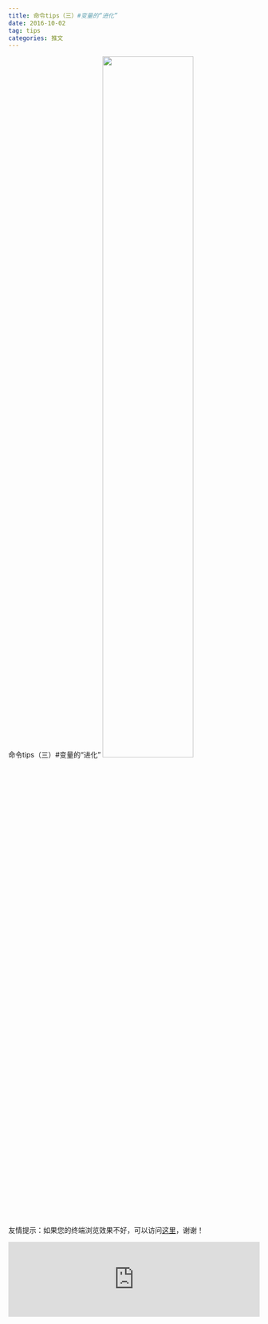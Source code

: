 ```yaml
---
title: 命令tips（三）#变量的“进化”
date: 2016-10-02
tag: tips
categories: 推文
---
```

命令tips（三）#变量的“进化”
<img src="http://mmbiz.qpic.cn/mmbiz_jpg/ACviaWTBFxha3kGia62H7fJZFp8CUENxx2KNp1HRgftGGmARSRdVJxOzQw3BRBqJnauwWUDodJic0F3RjJuicBWLjw/0?wx_fmt.jpeg" style="width: 60%; height: auto;"/><!--more-->
友情提示：如果您的终端浏览效果不好，可以访问[这里](https://stata-club.github.io/stata_article/2016-10-02.html)，谢谢！
<iframe src="https://stata-club.github.io/stata_article/2016-10-02.html" id="iframepage" frameborder="0" scrolling="no" marginheight="0" marginwidth="0" width="100%" onLoad="iFrameHeight()"></iframe>
<script type="text/javascript" language="javascript">
function iFrameHeight() {
var ifm= document.getElementById("iframepage");
var subWeb = document.frames ? document.frames["iframepage"].document : ifm.contentDocument;   
if(ifm != null && subWeb != null) {
 ifm.height = subWeb.body.scrollHeight;
} 
} 
</script> 